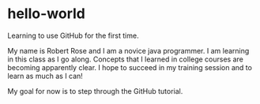 # hello-world
Learning to use GitHub for the first time.

My name is Robert Rose and I am a novice java programmer.
I am learning in this class as I go along.
Concepts that I learned in college courses are becoming apparently clear.
I hope to succeed in my training session and to learn as much as I can!

My goal for now is to step through the GitHub tutorial.
